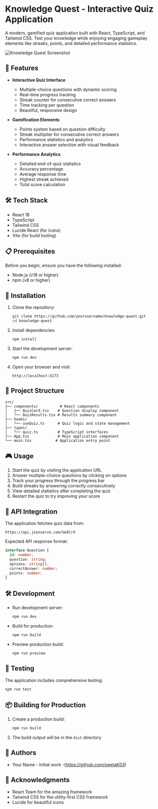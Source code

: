 # Knowledge Quest - Interactive Quiz Application

A modern, gamified quiz application built with React, TypeScript, and Tailwind CSS. Test your knowledge while enjoying engaging gameplay elements like streaks, points, and detailed performance statistics.

![Knowledge Quest Screenshot](https://images.unsplash.com/photo-1516321497487-e288fb19713f?auto=format&fit=crop&q=80&w=2070)

## 🚀 Features

- **Interactive Quiz Interface**
  - Multiple-choice questions with dynamic scoring
  - Real-time progress tracking
  - Streak counter for consecutive correct answers
  - Time tracking per question
  - Beautiful, responsive design

- **Gamification Elements**
  - Points system based on question difficulty
  - Streak multiplier for consecutive correct answers
  - Performance statistics and analytics
  - Interactive answer selection with visual feedback

- **Performance Analytics**
  - Detailed end-of-quiz statistics
  - Accuracy percentage
  - Average response time
  - Highest streak achieved
  - Total score calculation

## 🛠️ Tech Stack

- React 18
- TypeScript
- Tailwind CSS
- Lucide React (for icons)
- Vite (for build tooling)

## 📋 Prerequisites

Before you begin, ensure you have the following installed:
- Node.js (v18 or higher)
- npm (v8 or higher)

## 🔧 Installation

1. Clone the repository:
   ```bash
   git clone https://github.com/yourusername/knowledge-quest.git
   cd knowledge-quest
   ```

2. Install dependencies:
   ```bash
   npm install
   ```

3. Start the development server:
   ```bash
   npm run dev
   ```

4. Open your browser and visit:
   ```
   http://localhost:5173
   ```

## 📁 Project Structure

```
src/
├── components/          # React components
│   ├── QuizCard.tsx    # Question display component
│   └── QuizResults.tsx # Results summary component
├── hooks/
│   └── useQuiz.ts      # Quiz logic and state management
├── types/
│   └── quiz.ts         # TypeScript interfaces
├── App.tsx             # Main application component
└── main.tsx           # Application entry point
```

## 🎮 Usage

1. Start the quiz by visiting the application URL
2. Answer multiple-choice questions by clicking on options
3. Track your progress through the progress bar
4. Build streaks by answering correctly consecutively
5. View detailed statistics after completing the quiz
6. Restart the quiz to try improving your score

## 🔄 API Integration

The application fetches quiz data from:
```
https://api.jsonserve.com/Uw5CrX
```

Expected API response format:
```typescript
interface Question {
  id: number;
  question: string;
  options: string[];
  correctAnswer: number;
  points: number;
}
```

## 🛠️ Development

- Run development server:
  ```bash
  npm run dev
  ```

- Build for production:
  ```bash
  npm run build
  ```

- Preview production build:
  ```bash
  npm run preview
  ```

## 🧪 Testing

The application includes comprehensive testing:

```bash
npm run test
```

## 📦 Building for Production

1. Create a production build:
   ```bash
   npm run build
   ```

2. The build output will be in the `dist` directory

## 👥 Authors

- Your Name - Initial work -(https://github.com/swetaK03)

## 🙏 Acknowledgments

- React Team for the amazing framework
- Tailwind CSS for the utility-first CSS framework
- Lucide for beautiful icons
